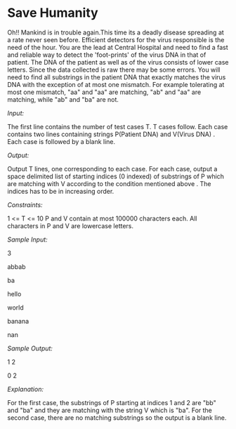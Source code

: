 Save Humanity
========================

Oh!! Mankind is in trouble again.This time its a deadly disease spreading at a rate never seen before. Efficient detectors for the virus responsible is the need of the hour. You are the lead at Central Hospital and need to find a fast and reliable way to detect the 'foot-prints' of the virus DNA in that of patient. The DNA of the patient as well as of the virus consists of lower case letters. Since the data collected is raw there may be some errors. You will need to find all substrings in the patient DNA that exactly matches the virus DNA with the exception of at most one mismatch. For example tolerating at most one mismatch, "aa" and "aa" are matching, "ab" and "aa" are matching, while "ab" and "ba" are not.

*Input:*

The first line contains the number of test cases T. T cases follow. Each case contains two lines containing strings P(Patient DNA) and V(Virus DNA) . Each case is followed by a blank line.

*Output:*

Output T lines, one corresponding to each case. For each case, output a space delimited list of starting indices (0 indexed) of substrings of P which are matching with V according to the condition mentioned above . The indices has to be in increasing order.

*Constraints:*

1 <= T <= 10
P and V contain at most 100000 characters each.
All characters in P and V are lowercase letters.

*Sample Input:*

3

abbab

ba



hello

world



banana

nan


*Sample Output:*

1 2



0 2

*Explanation:*

For the first case, the substrings of P starting at indices 1 and 2 are "bb" and "ba" and they are matching with the string V which is "ba".
For the second case, there are no matching substrings so the output is a blank line.
